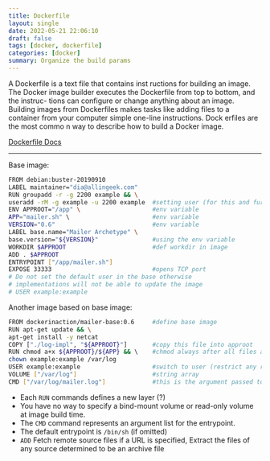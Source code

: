```yaml
---
title: Dockerfile
layout: single
date: 2022-05-21 22:06:10
draft: false
tags: [docker, dockerfile]
categories: [docker]
summary: Organize the build params
---
```

A Dockerfile is a text file that contains inst ructions for building an image. The
Docker image builder executes the Dockerfile from top to bottom, and the instruc-
tions can configure or change anything about an image. Building images from
Dockerfiles makes tasks like adding files to a container from your computer simple
one-line instructions. Dock erfiles are the most commo n way to describe how to
build a Docker image.

[Dockerfile Docs]( https://docs.docker.com/engine/reference/builder/)

---

Base image:
```bash
FROM debian:buster-20190910
LABEL maintainer="dia@allingeek.com"
RUN groupadd -r -g 2200 example && \
useradd -rM -g example -u 2200 example  #setting user (for this and further images)
ENV APPROOT="/app" \                    #env variable
APP="mailer.sh" \                       #env variable
VERSION="0.6"                           #env variable
LABEL base.name="Mailer Archetype" \
base.version="${VERSION}"               #using the env variable
WORKDIR $APPROOT                        #def workdir in image
ADD . $APPROOT
ENTRYPOINT ["/app/mailer.sh"]
EXPOSE 33333                            #opens TCP port
# Do not set the default user in the base otherwise
# implementations will not be able to update the image
# USER example:example
```

Another image based on base image:
```bash
FROM dockerinaction/mailer-base:0.6     #define base image
RUN apt-get update && \
apt-get install -y netcat
COPY ["./log-impl", "${APPROOT}"]       #copy this file into approot
RUN chmod a+x ${APPROOT}/${APP} && \    #chmod always after all files are copied
chown example:example /var/log
USER example:example                    #switch to user (restrict any root prev.)
VOLUME ["/var/log"]                     #string array
CMD ["/var/log/mailer.log"]             #this is the argument passed to base's entrypoint
```

* Each `RUN` commands defines a new layer (?)
* You have no way to specify a bind-mount volume or read-only volume at image build time.
* The `CMD` command represents an argument list for the entrypoint.
* The default entrypoint is `/bin/sh` (if omitted)
* `ADD` Fetch remote source files if a URL is specified, Extract the files of any source determined to be an archive file
